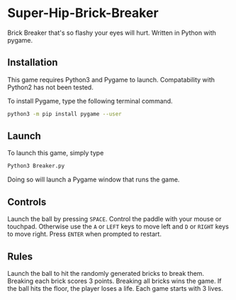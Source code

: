 # Super-Hip-Brick-Breaker
Brick Breaker that's so flashy your eyes will hurt. Written in Python with pygame.

## Installation
This game requires Python3 and Pygame to launch. Compatability with Python2 has not been tested.

To install Pygame, type the following terminal command.
```sh
python3 -m pip install pygame --user
```
## Launch
To launch this game, simply type
```sh
Python3 Breaker.py
```
Doing so will launch a Pygame window that runs the game. 

## Controls
Launch the ball by pressing `SPACE`. Control the paddle with your mouse or touchpad. Otherwise use the `A` or `LEFT` keys to move left and `D` or `RIGHT` keys to move right. Press `ENTER` when prompted to restart.

## Rules
Launch the ball to hit the randomly generated bricks to break them. Breaking each brick scores 3 points. Breaking all bricks wins the game. If the ball hits the floor, the player loses a life. Each game starts with 3 lives.

